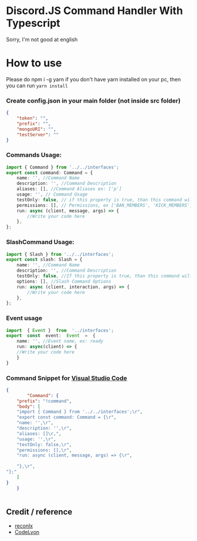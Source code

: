# Discord.JS Command Handler With Typescript

Sorry, I'm not good at english

# How to use

Please do npm i -g yarn if you don't have yarn installed on your pc, then you can run `yarn install`

### Create config.json in your main folder (not inside src folder)

```json
{
	"token": "",
	"prefix": "",
	"mongoURI": "",
	"testServer": ""
}
```

### Commands Usage:

```ts
import { Command } from '../../interfaces';
export const command: Command = {
	name: '', //Command Name
	description: '', //Command Description
	aliases: [], //Command Aliases ex: ['p']
	usage: '', // Command Usage
	testOnly: false, // if this property is true, than this command will only available at your test server
	permissions: [], // Permissions, ex ['BAN_MEMBERS', 'KICK_MEMBERS']
	run: async (client, message, args) => {
		//Write your code here
	},
};
```

### SlashCommand Usage:

```ts
import { Slash } from '../../interfaces';
export const slash: Slash = {
	name: '', //Command Name
	description: '', //Command Description
	testOnly: false, //If this property is true, than this command will only available at your test server
	options: [], //Slash Command Options
	run: async (client, interaction, args) => {
		//Write your code here
	},
};
```

### Event usage

```ts
import  { Event }  from  '../interfaces';
export  const  event:  Event  =  {
	name: '', //Event name, ex: ready
	run: async(client) => {
	//Write your code here
	}
}
```

### Command Snippet for [Visual Studio Code](https://code.visualstudio.com/docs/editor/userdefinedsnippets)

```json
{
		"Command": {
	"prefix": "!command",
	"body": [
	"import { Command } from '../../interfaces';\r",
	"export const command: Command = {\r",
	"name: '',\r",
	"description: '',\r",
	"aliases: []\r,",
	"usage: '',\r",
	"testOnly: false,\r",
	"permissions: [],\r",
	"run: async (client, message, args) => {\r",
		
	"},\r",
"};"
	]
}
	}
	
```

## Credit / reference
* [reconlx](https://www.youtube.com/channel/UCC-5dJ0BPTRSMaoDxntduHg)
* [CodeLyon](https://www.youtube.com/channel/UC08G-UJT58SbkdmcOYyOQVw)
